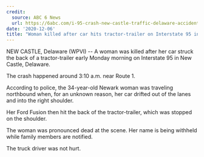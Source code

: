 ```yaml
---
credit:
  source: ABC 6 News
  url: https://6abc.com/i-95-crash-new-castle-traffic-delaware-accident-shut-down/8574526/
date: '2020-12-06'
title: "Woman killed after car hits tractor-trailer on Interstate 95 in Delaware"
---
```

NEW CASTLE, Delaware (WPVI) -- A woman was killed after her car struck the back of a tractor-trailer early Monday morning on Interstate 95 in New Castle, Delaware.

The crash happened around 3:10 a.m. near Route 1.

According to police, the 34-year-old Newark woman was traveling northbound when, for an unknown reason, her car drifted out of the lanes and into the right shoulder.

Her Ford Fusion then hit the back of the tractor-trailer, which was stopped on the shoulder.

The woman was pronounced dead at the scene. Her name is being withheld while family members are notified.

The truck driver was not hurt.

